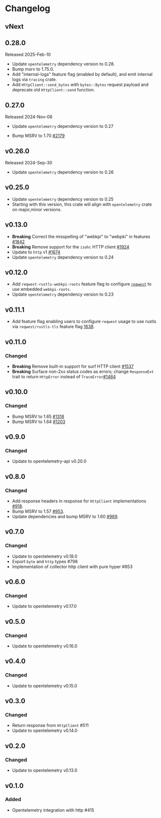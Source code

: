 # Changelog

## vNext

## 0.28.0

Released 2025-Feb-10

- Update `opentelemetry` dependency version to 0.28.
- Bump msrv to 1.75.0.
- Add "internal-logs" feature flag (enabled by default), and emit internal logs via `tracing` crate.
- Add `HttpClient::send_bytes` with `bytes::Bytes` request payload and deprecate old `HttpClient::send` function.

## 0.27.0

Released 2024-Nov-08

- Update `opentelemetry` dependency version to 0.27

- Bump MSRV to 1.70 [#2179](https://github.com/open-telemetry/opentelemetry-rust/pull/2179)

## v0.26.0
Released 2024-Sep-30

- Update `opentelemetry` dependency version to 0.26

## v0.25.0

- Update `opentelemetry` dependency version to 0.25
- Starting with this version, this crate will align with `opentelemetry` crate
  on major,minor versions.
  
## v0.13.0

- **Breaking** Correct the misspelling of "webkpi" to "webpki" in features [#1842](https://github.com/open-telemetry/opentelemetry-rust/pull/1842)
- **Breaking** Remove support for the `isahc` HTTP client [#1924](https://github.com/open-telemetry/opentelemetry-rust/pull/1924)
- Update to `http` v1 [#1674](https://github.com/open-telemetry/opentelemetry-rust/pull/1674)
- Update `opentelemetry` dependency version to 0.24

## v0.12.0

- Add `reqwest-rustls-webkpi-roots` feature flag to configure [`reqwest`](https://docs.rs/reqwest/0.11.27/reqwest/index.html#optional-features) to use embedded `webkpi-roots`.
- Update `opentelemetry` dependency version to 0.23

## v0.11.1

- Add feature flag enabling users to configure `reqwest` usage to use rustls via
  `reqwest/rustls-tls` feature flag
  [1638](https://github.com/open-telemetry/opentelemetry-rust/pull/1638).

## v0.11.0

### Changed

- **Breaking** Remove built-in support for surf HTTP client [#1537](https://github.com/open-telemetry/opentelemetry-rust/pull/1537)
- **Breaking** Surface non-2xx status codes as errors; change `ResponseExt` trait to return `HttpError` instead of `TraceError`[#1484](https://github.com/open-telemetry/opentelemetry-rust/pull/1484)

## v0.10.0

### Changed

- Bump MSRV to 1.65 [#1318](https://github.com/open-telemetry/opentelemetry-rust/pull/1318)
- Bump MSRV to 1.64 [#1203](https://github.com/open-telemetry/opentelemetry-rust/pull/1203)

## v0.9.0

### Changed

- Update to opentelemetry-api v0.20.0

## v0.8.0

### Changed
- Add response headers in response for `HttpClient` implementations [#918](https://github.com/open-telemetry/opentelemetry-rust/pull/918).
- Bump MSRV to 1.57 [#953](https://github.com/open-telemetry/opentelemetry-rust/pull/953).
- Update dependencies and bump MSRV to 1.60 [#969](https://github.com/open-telemetry/opentelemetry-rust/pull/969).

## v0.7.0

### Changed

- Update to opentelemetry v0.18.0
- Export `byte` and `http` types #798
- Implementation of collector http client with pure hyper #853

## v0.6.0

### Changed

- Update to opentelemetry v0.17.0

## v0.5.0

### Changed

- Update to opentelemetry v0.16.0

## v0.4.0

### Changed

- Update to opentelemetry v0.15.0

## v0.3.0

### Changed

- Return response from `HttpClient` #511
- Update to opentelemetry v0.14.0

## v0.2.0

### Changed
- Update to opentelemetry v0.13.0

## v0.1.0

### Added

- Opentelemetry integration with http #415
